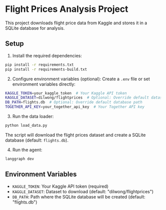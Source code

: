 # Flight Prices Analysis Project

This project downloads flight price data from Kaggle and stores it in a SQLite database for analysis.

## Setup

1. Install the required dependencies:
```bash
pip install -r requirements.txt
pip install -r requirements-build.txt
```

2. Configure environment variables (optional):
Create a `.env` file or set environment variables directly:
```bash
KAGGLE_TOKEN=your_kaggle_token  # Your Kaggle API token
KAGGLE_DATASET=dilwong/flightprices  # Optional: Override default dataset
DB_PATH=flights.db  # Optional: Override default database path
TOGETHER_API_KEY=your_together_api_key  # Your Together API key
```

3. Run the data loader:
```bash
python load_data.py
```

The script will download the flight prices dataset and create a SQLite database (default: `flights.db`).

4. Run the agent:
```bash
langgraph dev
```


## Environment Variables

- `KAGGLE_TOKEN`: Your Kaggle API token (required)
- `KAGGLE_DATASET`: Dataset to download (default: "dilwong/flightprices")
- `DB_PATH`: Path where the SQLite database will be created (default: "flights.db")

